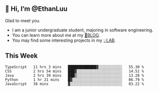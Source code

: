 ## 👋 Hi, I’m @EthanLuu

Glad to meet you.

- I am a junior undergraduate student, majoring in software engineering.
- You can learn more about me at my [📝BLOG](https://blog.ethanloo.top).
- You may find some interesting projects in my [💡LAB](https://lab.ethanloo.top).

## This Week
<!--START_SECTION:waka-->
```text
TypeScript   11 hrs 3 mins   █████████████▓░░░░░░░░░░░   55.30 % 
CSS          2 hrs 54 mins   ███▓░░░░░░░░░░░░░░░░░░░░░   14.51 % 
Java         2 hrs 39 mins   ███▒░░░░░░░░░░░░░░░░░░░░░   13.28 % 
Python       1 hr 21 mins    █▓░░░░░░░░░░░░░░░░░░░░░░░   06.79 % 
JavaScript   38 mins         ▓░░░░░░░░░░░░░░░░░░░░░░░░   03.22 % 
```
<!--END_SECTION:waka-->
